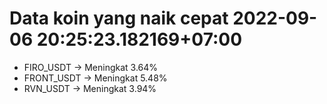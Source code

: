 # Data koin yang naik cepat 2022-09-06 20:25:23.182169+07:00

* FIRO_USDT -> Meningkat 3.64%
* FRONT_USDT -> Meningkat 5.48%
* RVN_USDT -> Meningkat 3.94%
